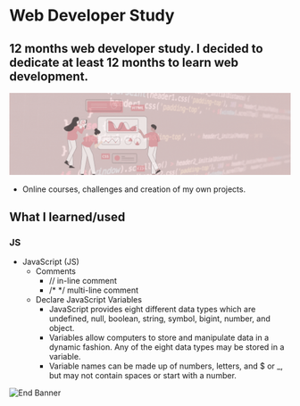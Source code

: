# Web Developer Study
## 12 months web developer study. I decided to dedicate at least 12 months to learn web development.

![Begin Banner](/Documentation/top-1200x350.gif)

* Online courses, challenges and creation of my own projects.

## What I learned/used 
### JS 
* JavaScript (JS)
    * Comments
        * // in-line comment
        * /* */ multi-line comment
    * Declare JavaScript Variables
        * JavaScript provides eight different data types which are undefined, null, boolean, string, symbol, bigint, number, and object.
        * Variables allow computers to store and manipulate data in a dynamic fashion. Any of the eight data types may be stored in a variable.
        * Variable names can be made up of numbers, letters, and $ or _, but may not contain spaces or start with a number.
        


![End Banner](/Documentation/botton-1200x350.gif)